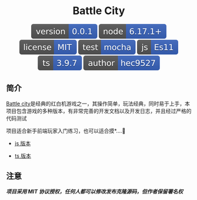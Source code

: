 <div style="text-align:center;" align="center">

# Battle City

![version](./svg/version-0.0.1-3963bc.svg)
![node version](./svg/node-6.17.1+-3963bc.svg)
![License](./svg/license-MIT-3963bc.svg)
![mocha](./svg/test-mocha-3963bc.svg)
![javascript](./svg/js-Es11-3963bc.svg)
![typescript](./svg/ts-3.9.7-3963bc.svg)
![author](./svg/author-hec9527-3963bc.svg)

</div>

## 简介

[Battle city](https://github.com/hec9527/BattleCity)是经典的红白机游戏之一，其操作简单，玩法经典，同时易于上手，本项目包含游戏的多种版本，有非常完善的开发文档以及开发日志，并且经过严格的代码测试

项目适合新手前端玩家入门练习，也可以适合摸\*....🐶

- [js 版本](https://github.com/hec9527/BattleCity)

- [ts 版本](https://github.com/hec9527/BattleCity)

## 注意

**_项目采用 MIT 协议授权，任何人都可以修改发布克隆源码，但作者保留署名权_**
